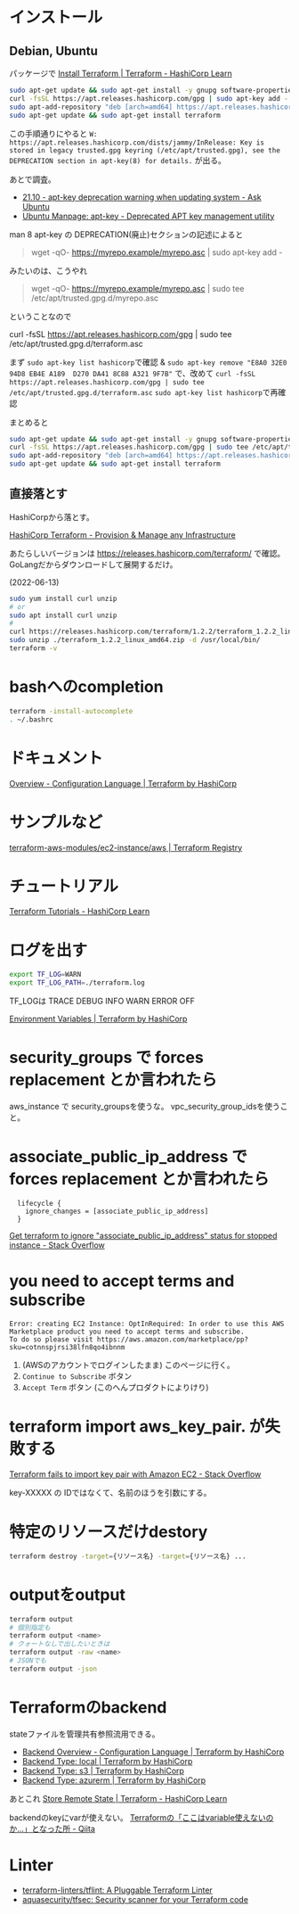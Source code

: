# インストール



## Debian, Ubuntu

パッケージで
[Install Terraform | Terraform - HashiCorp Learn](https://learn.hashicorp.com/tutorials/terraform/install-cli?in=terraform/aws-get-started)


```bash
sudo apt-get update && sudo apt-get install -y gnupg software-properties-common curl
curl -fsSL https://apt.releases.hashicorp.com/gpg | sudo apt-key add -
sudo apt-add-repository "deb [arch=amd64] https://apt.releases.hashicorp.com $(lsb_release -cs) main"
sudo apt-get update && sudo apt-get install terraform
```

この手順通りにやると
`W: https://apt.releases.hashicorp.com/dists/jammy/InRelease: Key is stored in legacy trusted.gpg keyring (/etc/apt/trusted.gpg), see the DEPRECATION section in apt-key(8) for details.`
が出る。

あとで調査。

- [21.10 - apt-key deprecation warning when updating system - Ask Ubuntu](https://askubuntu.com/questions/1398344/apt-key-deprecation-warning-when-updating-system)
- [Ubuntu Manpage: apt-key - Deprecated APT key management utility](https://manpages.ubuntu.com/manpages/jammy/en/man8/apt-key.8.html)

man 8 apt-key の DEPRECATION(廃止)セクションの記述によると

> wget -qO- https://myrepo.example/myrepo.asc | sudo apt-key add -

みたいのは、こうやれ

> wget -qO- https://myrepo.example/myrepo.asc | sudo tee /etc/apt/trusted.gpg.d/myrepo.asc

ということなので

curl -fsSL https://apt.releases.hashicorp.com/gpg | sudo tee /etc/apt/trusted.gpg.d/terraform.asc

まず `sudo apt-key list hashicorp`で確認 & `sudo apt-key remove "E8A0 32E0 94D8 EB4E A189  D270 DA41 8C88 A321 9F7B"`
で、改めて
`curl -fsSL https://apt.releases.hashicorp.com/gpg | sudo tee /etc/apt/trusted.gpg.d/terraform.asc`
`sudo apt-key list hashicorp`で再確認


まとめると
```bash
sudo apt-get update && sudo apt-get install -y gnupg software-properties-common curl
curl -fsSL https://apt.releases.hashicorp.com/gpg | sudo tee /etc/apt/trusted.gpg.d/hashicorp.asc > /dev/null
sudo apt-add-repository "deb [arch=amd64] https://apt.releases.hashicorp.com $(lsb_release -cs) main"
sudo apt-get update && sudo apt-get install terraform
```


## 直接落とす

HashiCorpから落とす。

[HashiCorp Terraform - Provision & Manage any Infrastructure](https://www.hashicorp.com/products/terraform)

あたらしいバージョンは https://releases.hashicorp.com/terraform/ で確認。
GoLangだからダウンロードして展開するだけ。

(2022-06-13)
```sh
sudo yum install curl unzip
# or
sudo apt install curl unzip
#
curl https://releases.hashicorp.com/terraform/1.2.2/terraform_1.2.2_linux_amd64.zip -O
sudo unzip ./terraform_1.2.2_linux_amd64.zip -d /usr/local/bin/
terraform -v
```

# bashへのcompletion

```bash
terraform -install-autocomplete
. ~/.bashrc 
```


# ドキュメント

[Overview - Configuration Language | Terraform by HashiCorp](https://www.terraform.io/language)


# サンプルなど

[terraform-aws-modules/ec2-instance/aws | Terraform Registry](https://registry.terraform.io/modules/terraform-aws-modules/ec2-instance/aws/latest)

# チュートリアル

[Terraform Tutorials - HashiCorp Learn](https://learn.hashicorp.com/terraform)

# ログを出す


```bash
export TF_LOG=WARN
export TF_LOG_PATH=./terraform.log
```

TF_LOGは TRACE DEBUG INFO WARN ERROR OFF

[Environment Variables | Terraform by HashiCorp](https://www.terraform.io/cli/config/environment-variables)


# security_groups で forces replacement とか言われたら

aws_instance で security_groupsを使うな。
vpc_security_group_idsを使うこと。


# associate_public_ip_address で forces replacement とか言われたら

```
  lifecycle {
    ignore_changes = [associate_public_ip_address]
  }
```

[Get terraform to ignore "associate_public_ip_address" status for stopped instance - Stack Overflow](https://stackoverflow.com/questions/52519463/get-terraform-to-ignore-associate-public-ip-address-status-for-stopped-instanc)

# you need to accept terms and subscribe

```
Error: creating EC2 Instance: OptInRequired: In order to use this AWS Marketplace product you need to accept terms and subscribe.
To do so please visit https://aws.amazon.com/marketplace/pp?sku=cotnnspjrsi38lfn8qo4ibnnm
```

1. (AWSのアカウントでログインしたまま) このページに行く。
2. `Continue to Subscribe` ボタン
3. `Accept Term` ボタン (このへんプロダクトによりけり)

#  terraform import aws_key_pair. が失敗する

[Terraform fails to import key pair with Amazon EC2 - Stack Overflow](https://stackoverflow.com/questions/40120065/terraform-fails-to-import-key-pair-with-amazon-ec2)

key-XXXXX の IDではなくて、名前のほうを引数にする。

# 特定のリソースだけdestory

```bash
terraform destroy -target={リソース名} -target={リソース名} ...
```

# outputをoutput

```bash
terraform output
# 個別指定も
terraform output <name>
# クォートなしで出したいときは
terraform output -raw <name>
# JSONでも
terraform output -json
```

# Terraformのbackend

stateファイルを管理共有参照流用できる。

- [Backend Overview - Configuration Language | Terraform by HashiCorp](https://www.terraform.io/language/settings/backends)
- [Backend Type: local | Terraform by HashiCorp](https://www.terraform.io/language/settings/backends/local)
- [Backend Type: s3 | Terraform by HashiCorp](https://www.terraform.io/language/settings/backends/s3)
- [Backend Type: azurerm | Terraform by HashiCorp](https://www.terraform.io/language/settings/backends/azurerm) 

あとこれ
[Store Remote State | Terraform - HashiCorp Learn](https://learn.hashicorp.com/tutorials/terraform/aws-remote?in=terraform/aws-get-started)

backendのkeyにvarが使えない。
[Terraformの「ここはvariable使えないのか...」となった所 - Qiita](https://qiita.com/ymmy02/items/e7368abd8e3dafbc5c52)



# Linter

- [terraform-linters/tflint: A Pluggable Terraform Linter](https://github.com/terraform-linters/tflint)
- [aquasecurity/tfsec: Security scanner for your Terraform code](https://github.com/aquasecurity/tfsec)
